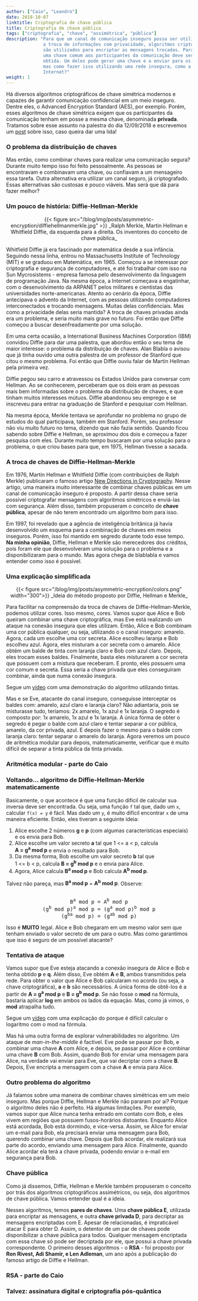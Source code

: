 ```yaml
---
author: ["Caio", "Leandro"]
date: 2018-10-07
linktitle: Criptografia de chave pública
title: Criptografia de chave pública
tags: ["criptografia", "chave", "assimétrica", "pública"]
description: "Para que um canal de comunicação inseguro possa ser utilizado para
              a troca de informações com privacidade, algoritmos criptográficos
              são utilizados para encriptar as mensagens trocadas. Para isso,
              uma chave comum aos participantes da comunicação deve ser
              obtida. Um deles pode gerar uma chave e a enviar para os outros,
              mas como fazer isso utilizando uma rede insegura, como a
              Internet?"
weight: 1
---
```


Há diversos algoritmos criptográficos de chave simétrica modernos e capazes de
garantir comunicação confidencial em um meio inseguro. Dentre eles, o Advanced
Encryption Standard (AES), por exemplo. Porém, esses algoritmos de chave
simétrica exigem que os participantes da comunicação tenham em posse a mesma
chave, denominada **privada**. Tratamos sobre esse assunto na palestra do dia
12/09/2018 e escrevemos um [post](../symmetric-encryption) sobre isso, caso
queira dar uma lida!

### O problema da distribuição de chaves

Mas então, como combinar chaves para realizar uma comunicação segura? Durante
muito tempo isso foi feito pessoalmente. As pessoas se encontravam e combinavam
uma chave, ou confiavam a um mensageiro essa tarefa. Outra alternativa era
utilizar um canal seguro, já criptografado. Essas alternativas são custosas e
pouco viáveis. Mas será que dá para fazer melhor?

### Um pouco de história: Diffie-Hellman-Merkle

<center>
{{< figure src="/blog/img/posts/asymmetric-encryption/diffiehellmanmerkle.jpg" >}}
_Ralph Merkle, Martin Hellman e Whitfield Diffie, da esquerda para a direita. Os
 inventores do conceito de chave pública_
</center>

Whitfield Diffie já era fascinado por matemática desde a sua infância. Seguindo
nessa linha, entrou no Massachusetts Institute of Technology (MIT) e se graduou
em Matemática, em 1965. Começou a se interessar por criptografia e segurança de
computadores, e até foi trabalhar com isso na Sun Mycrosistems - empresa famosa
pelo desenvolvimento da linguagem de programação Java. Na mesma época, a
Internet começava a engatinhar, com o desenvolvimento da ARPANET pelos
militares e cientistas das universidades norte-americanas. Atento ao cenário
da época, Diffie antecipava o advento da Internet, com as pessoas utilizando
computadores interconectados e trocando mensagens. Muitas delas confidenciais.
Mas como a privacidade delas seria mantida? A troca de chaves privadas ainda era
um problema, e seria muito mais grave no futuro. Foi então que Diffie começou
a buscar desenfreadamente por uma solução.

Em uma certa ocasião, a International Business Machines Corporation (IBM)
convidou Diffie para dar uma palestra, que abordou então o seu tema de maior
interesse: o problema da distribuição de chaves. Alan Blabla o avisou que
já tinha ouvido uma outra palestra de um professor de Stanford que citou o mesmo
problema. Foi então que Diffie ouviu falar de Martin Hellman pela primeira vez.

Diffie pegou seu carro e atravessou os Estados Unidos para conversar com
Hellman. Ao se conhecerem, perceberam que os dois eram as pessoas mais bem
informadas sobre o problema da distribuição de chaves, e que tinham muitos
interesses mútuos. Diffie abandonou seu emprego e se inscreveu para entrar
na graduação de Stanford e pesquisar com Hellman.

Na mesma época, Merkle tentava se aprofundar no problema no grupo de estudos
do qual participava, também em Stanford. Porém, seu professor não viu muito
futuro no tema, dizendo que não fazia sentido. Quando ficou sabendo sobre
Diffie e Hellman, se aproximou dos dois e começou a fazer pesquisa com eles.
Durante muito tempo buscaram por uma solução para o problema, o que criou bases
para que, em 1975, Hellman tivesse a sacada.

### A troca de chaves de Diffie-Hellman-Merkle

Em 1976, Martin Hellman e Whitfield Diffie (com contribuições de Ralph Merkle)
publicaram o famoso artigo [New Directions in
Cryptography](https://ee.stanford.edu/~hellman/publications/24.pdf). Nesse
artigo, uma maneira muito interessante de combinar chaves públicas em um canal
de comunicação inseguro é proposto. A partir dessa chave seria possível
criptografar mensagens com algoritmos simétricos e enviá-las com segurança.
Além disso, também propuseram o conceito de **chave pública**, apesar de não
terem encontrado um algoritmo bom para isso.

Em 1997, foi revelado que a agência de inteligência britânica já havia
desenvolvido um esquema para a combinação de chaves em meios inseguros. Porém,
isso foi mantido em segredo durante todo esse tempo. **Na minha opinião**,
Diffie, Hellman e Merkle são merecedores dos créditos, pois foram ele que
desenvolveram uma solução para o problema e a disponibilizaram para o mundo.
Mas agora chega de blablabla e vamos entender como isso é possível.

### Uma explicação simplificada

<center>
{{< figure src="/blog/img/posts/asymmetric-encryption/colors.png" width="300">}}
_Ideia do método proposto por Diffie, Hellman e Merkle_
</center>

Para facilitar na compreensão da troca de chaves de Diffie-Hellman-Merkle,
podemos utilizar cores. Isso mesmo, cores. Vamos supor que Alice e Bob queiram
combinar uma chave criptográfica, mas Eve está realizando um ataque na conexão
insegura que eles utilizam. Então, Alice e Bob combinam uma cor pública
qualquer, ou seja, utilizando o o canal inseguro: amarelo. Agora, cada um
escolhe uma cor secreta. Alice escolheu laranja e Bob escolheu azul. Agora, eles
misturam a cor secreta com o amarelo. Alice obtém um balde de tinta com laranja
claro e Bob com azul claro. Depois, eles trocam esses baldes. Finalmente, basta
eles misturarem a cor secreta que possuem com a mistura que receberam. E pronto,
eles possuem uma cor comum e secreta. Essa seria a chave privada que eles
conseguiram combinar, ainda que numa conexão insegura.

Segue um [vídeo](https://www.youtube.com/watch?v=NmM9HA2MQGI) com uma demonstração do algoritmo
utilizando tintas.

Mas e se Eve, atacante do canal inseguro, conseguisse interceptar os baldes com:
amarelo, azul claro e laranja claro? Não adiantaria, pois se misturasse tudo,
teríamos: 2x amarelo, 1x azul e 1x laranja. O segredo é composto por: 1x
amarelo, 1x azul e 1x laranja. A única forma de obter o segredo é pegar o balde
com azul claro e tentar separar a cor pública, amarelo, da cor privada, azul. E
depois fazer o mesmo para o balde com laranja claro: tentar separar o amarelo do
laranja. Agora veremos um pouco de aritmética modular para depois,
matematicamente, verificar que é muito difícil de separar a tinta pública
da tinta privada.


### Aritmética modular - parte do Caio

### Voltando... algoritmo de Diffie-Hellman-Merkle matematicamente

Basicamente, o que acontece é que uma função difícil de calcular sua inversa
deve ser encontrada. Ou seja, uma função ```f``` tal que, dado um ```x```,
calcular ```f(x) = y``` é fácil. Mas dado um ```y```, é muito difícil encontrar
```x``` de uma maneira eficiente. Então, eles tiveram a seguinte ideia:


1. Alice escolhe 2 números **g** e **p** (com algumas características especiais) 
e os envia para Bob.
2. Alice escolhe um valor secreto **a** tal que 1 <= a < p, calcula</br>**A =
g<sup>a</sup> mod p** e envia o resultado para Bob.
3. Da mesma forma, Bob escolhe um valor secreto **b** tal que</br> 1 <= b < p,
calcula **B = g<sup>b</sup> mod p** e o envia para Alice.
4. Agora, Alice calcula **B<sup>a</sup> mod p** e Bob calcula
**A<sup>b</sup> mod p**.

Talvez não pareça, mas **B<sup>a</sup> mod p** = **A<sup>b</sup> mod p**.
Observe:

<pre><center>
B<sup>a</sup> mod p = A<sup>b</sup> mod p
(g<sup>b</sup> mod p)<sup>a</sup> mod p = (g<sup>a</sup> mod p)<sup>b</sup> mod p
(g<sup>ba</sup> mod p) = (g<sup>ab</sup> mod p)
</center></pre>

Isso é **MUITO** legal. Alice e Bob chegaram em um mesmo valor sem que tenham
enviado o valor secreto de um para o outro. Mas como garantimos que isso é
seguro de um possível atacante?

### Tentativa de ataque

Vamos supor que Eve esteja atacando a conexão insegura de Alice e Bob e tenha
obtido **p** e **q**.  Além disso, Eve obtém **A** e **B**, ambos transmitidos
pela rede. Para obter o valor que Alice e Bob calcularam no acordo (ou seja, a
chave criptográfica), **a** e **b** são necessários. A única forma de obtê-los é
a partir de  **A = g<sup>a</sup> mod p** e **B = g<sup>b</sup> mod p**. Se não
fosse o **mod** na fórmula, bastaria aplicar **log** em ambos os lados da
equação. Mas, como já vimos, o **mod** atrapalha tudo.

Segue um [vídeo](https://www.youtube.com/watch?v=Yjrfm_oRO0w) com uma explicação
do porque é difícil calcular o logaritmo com o mod na fórmula.

Mas há uma outra forma de explorar vulnerabilidades no algoritmo. Um ataque de
*man-in-the-middle* é factível. Eve pode se passar por Bob, e combinar uma chave
**A** com Alice, e depois, se passar por Alice e combinar uma chave **B** com
Bob. Assim, quando Bob for enviar uma mensagem para Alice, na verdade vai enviar
para Eve, que vai decriptar com a chave **B**. Depois, Eve encripta a mensagem
com a chave **A** e envia para Alice.

### Outro problema do algoritmo

Já falamos sobre uma maneira de combinar chaves simétricas em um meio inseguro.
Mas porque Diffie, Hellman e Merkle não pararam por aí? Porque o algoritmo deles
não é perfeito. Há algumas limitações. Por exemplo, vamos supor que Alice nunca
tenha entrado em contato com Bob, e eles vivem em regiões que possuem
fusos-horários distoantes. Enquanto Alice está acordada, Bob está dormindo, e
vice-versa. Assim, se Alice for enviar um e-mail para Bob, ela precisará enviar
uma mensagem para Bob, querendo combinar uma chave. Depois que Bob acordar, ele
realizará sua parte do acordo, enviando uma mensagem para Alice. Finalmente,
quando Alice acordar ela terá a chave privada, podendo enviar o e-mail em
segurança para Bob.

### Chave pública

Como já dissemos, Diffie, Hellman e Merkle também propuseram o conceito por trás
dos algoritmos criptográficos assimétricos, ou seja, dos algoritmos de chave
pública. Vamos entender qual é a ideia.

Nesses algoritmos, temos **pares de chaves**. Uma **chave pública E**, utilizada
para encriptar as mensagens, e outra **chave privada D**, para decriptar as
mensagens encriptadas com E. Apesar de relacionadas, é impraticável atacar E
para obter D. Assim, o detentor de um par de chaves pode disponibilizar a chave
pública para todos. Qualquer mensagem encriptada com essa chave só pode ser
decriptada por ele, que possui a chave privada correspondente. O primeiro desses
algoritmos - o **RSA** - foi proposto por **Ron Rivest, Adi Shamir, e Len
Adleman**, um ano após a publicação do famoso artigo de Diffie e Hellman.

### RSA - parte do Caio

### Talvez: assinatura digital e criptografia pós-quântica

